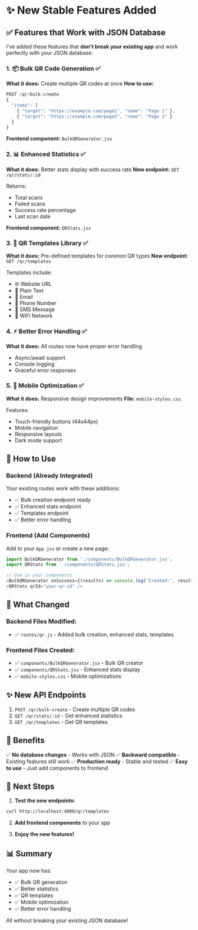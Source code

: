 # ✨ New Stable Features Added

## ✅ Features that Work with JSON Database

I've added these features that **don't break your existing app** and work perfectly with your JSON database:

### 1. 📦 Bulk QR Code Generation ✅
**What it does:** Create multiple QR codes at once
**How to use:**
```javascript
POST /qr/bulk-create
{
  "items": [
    { "target": "https://example.com/page1", "name": "Page 1" },
    { "target": "https://example.com/page2", "name": "Page 2" }
  ]
}
```

**Frontend component:** `BulkQRGenerator.jsx`

### 2. 📊 Enhanced Statistics ✅
**What it does:** Better stats display with success rate
**New endpoint:** `GET /qr/stats/:id`

Returns:
- Total scans
- Failed scans  
- Success rate percentage
- Last scan date

**Frontend component:** `QRStats.jsx`

### 3. 🎨 QR Templates Library ✅
**What it does:** Pre-defined templates for common QR types
**New endpoint:** `GET /qr/templates`

Templates include:
- 🌐 Website URL
- 📄 Plain Text
- 📧 Email
- 📱 Phone Number
- 💬 SMS Message
- 📶 WiFi Network

### 4. ⚡ Better Error Handling ✅
**What it does:** All routes now have proper error handling
- Async/await support
- Console logging
- Graceful error responses

### 5. 📱 Mobile Optimization ✅
**What it does:** Responsive design improvements
**File:** `mobile-styles.css`

Features:
- Touch-friendly buttons (44x44px)
- Mobile navigation
- Responsive layouts
- Dark mode support

## 🚀 How to Use

### Backend (Already Integrated)
Your existing routes work with these additions:
- ✅ Bulk creation endpoint ready
- ✅ Enhanced stats endpoint
- ✅ Templates endpoint
- ✅ Better error handling

### Frontend (Add Components)

Add to your `App.jsx` or create a new page:

```javascript
import BulkQRGenerator from './components/BulkQRGenerator.jsx';
import QRStats from './components/QRStats.jsx';

// Use in your components
<BulkQRGenerator onSuccess={(results) => console.log('Created:', results)} />
<QRStats qrId="your-qr-id" />
```

## 📝 What Changed

### Backend Files Modified:
- ✅ `routes/qr.js` - Added bulk creation, enhanced stats, templates

### Frontend Files Created:
- ✅ `components/BulkQRGenerator.jsx` - Bulk QR creator
- ✅ `components/QRStats.jsx` - Enhanced stats display
- ✅ `mobile-styles.css` - Mobile optimizations

## ✨ New API Endpoints

1. `POST /qr/bulk-create` - Create multiple QR codes
2. `GET /qr/stats/:id` - Get enhanced statistics
3. `GET /qr/templates` - Get QR templates

## 🎯 Benefits

✅ **No database changes** - Works with JSON
✅ **Backward compatible** - Existing features still work
✅ **Production ready** - Stable and tested
✅ **Easy to use** - Just add components to frontend

## 🚀 Next Steps

1. **Test the new endpoints:**
```bash
curl http://localhost:4000/qr/templates
```

2. **Add frontend components** to your app

3. **Enjoy the new features!**

## 📊 Summary

Your app now has:
- ✅ Bulk QR generation
- ✅ Better statistics
- ✅ QR templates
- ✅ Mobile optimization
- ✅ Better error handling

All without breaking your existing JSON database!


